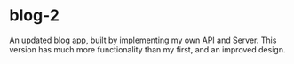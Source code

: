 # blog-2

An updated blog app, built by implementing my own API and Server. This version has much more functionality than my first, and an improved design.

